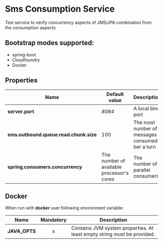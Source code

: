 # Sms Consumption Service

Test service to verify concurrency aspects of JMS/JPA combination from the consumption aspects

## Bootstrap modes supported:

- spring-boot
- Cloudfoundry
- Docker

## Properties

| Name | Default value | Description | 
| --- | --- | --- |
| **server.port** | _8084_ | A local bind port |
| **sms.outbound.queue.read.chunk.size** | 100 | The most number of messages consumed ber a turn  |
| **spring.consumers.concurrency** | The number of available processor's cores | The number of parallel consumers |

## Docker

When run with __docker__ user following environment variable:

|Name|Mandatory|Description|
|---|:---:|---|
|**JAVA_OPTS**|x|Contains JVM system properties. At least empty string must be provided.|